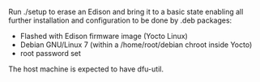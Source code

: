 Run ./setup to erase an Edison and bring it to a basic state enabling
all further installation and configuration to be done by .deb packages:

  - Flashed with Edison firmware image (Yocto Linux)
  - Debian GNU/Linux 7 (within a /home/root/debian chroot inside Yocto)
  - root password set

The host machine is expected to have dfu-util.
